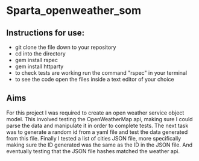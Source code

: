 # Sparta_openweather_som

## Instructions for use:

* git clone the file down to your repository
* cd into the directory
* gem install rspec
* gem install httparty
* to check tests are working run the command "rspec" in your terminal
* to see the code open the files inside a text editor of your choice

## Aims

For this project I was required to create an open weather service object model. This involved testing the OpenWeatherMap api, making sure I could parse the data and manipulate it in order to  complete tests. The next task was to generate a random id from a yaml file and test the data generated from this file. Finally I tested a list of cities JSON file, more specifically making sure the ID generated was the same as the ID in the JSON file. And eventually testing that the JSON file hashes matched the weather api.
